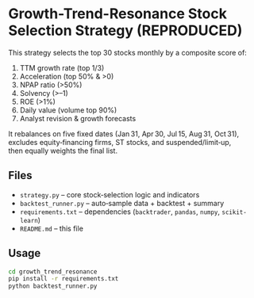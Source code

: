 # Growth-Trend-Resonance Stock Selection Strategy (REPRODUCED)

This strategy selects the top 30 stocks monthly by a composite score of:
1. TTM growth rate (top 1/3)  
2. Acceleration (top 50% & >0)  
3. NPAP ratio (>50%)  
4. Solvency (>–1)  
5. ROE (>1%)  
6. Daily value (volume top 90%)  
7. Analyst revision & growth forecasts  

It rebalances on five fixed dates (Jan 31, Apr 30, Jul 15, Aug 31, Oct 31),  
excludes equity‑financing firms, ST stocks, and suspended/limit‑up,  
then equally weights the final list.

## Files

- `strategy.py` – core stock‑selection logic and indicators  
- `backtest_runner.py` – auto‑sample data + backtest + summary  
- `requirements.txt` – dependencies (`backtrader`, `pandas`, `numpy`, `scikit-learn`)  
- `README.md` – this file  

## Usage

```bash
cd growth_trend_resonance
pip install -r requirements.txt
python backtest_runner.py
```

